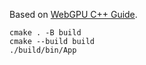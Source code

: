 Based on [WebGPU C++ Guide](https://eliemichel.github.io/LearnWebGPU/index.html).

```shell
cmake . -B build
cmake --build build
./build/bin/App
```
